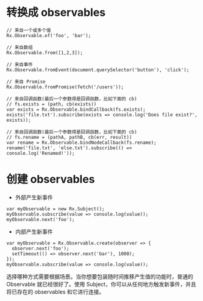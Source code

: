 # 转换成 observables

```
// 来自一个或多个值
Rx.Observable.of('foo', 'bar');

// 来自数组
Rx.Observable.from([1,2,3]);

// 来自事件
Rx.Observable.fromEvent(document.querySelector('button'), 'click');

// 来自 Promise
Rx.Observable.fromPromise(fetch('/users'));

// 来自回调函数(最后一个参数得是回调函数，比如下面的 cb)
// fs.exists = (path, cb(exists))
var exists = Rx.Observable.bindCallback(fs.exists);
exists('file.txt').subscribe(exists => console.log('Does file exist?', exists));

// 来自回调函数(最后一个参数得是回调函数，比如下面的 cb)
// fs.rename = (pathA, pathB, cb(err, result))
var rename = Rx.Observable.bindNodeCallback(fs.rename);
rename('file.txt', 'else.txt').subscribe(() => console.log('Renamed!'));

```

# 创建 observables

- 外部产生新事件

```
var myObservable = new Rx.Subject();
myObservable.subscribe(value => console.log(value));
myObservable.next('foo');
```

- 内部产生新事件

```
var myObservable = Rx.Observable.create(observer => {
  observer.next('foo');
  setTimeout(() => observer.next('bar'), 1000);
});
myObservable.subscribe(value => console.log(value));
```

选择哪种方式需要根据场景。当你想要包装随时间推移产生值的功能时，普通的 Observable 就已经很好了。使用 Subject，你可以从任何地方触发新事件，并且将已存在的 observables 和它进行连接。